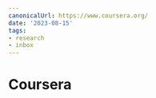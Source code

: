 ```yaml
---
canonicalUrl: https://www.coursera.org/
date: '2023-08-15'
tags:
- research
- inbox
---
```


# Coursera